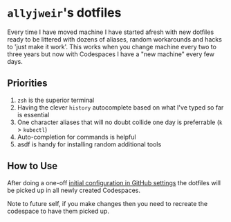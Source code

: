# `allyjweir`'s dotfiles

Every time I have moved machine I have started afresh with new dotfiles ready to be littered with dozens of aliases, random workarounds and hacks to 'just make it work'. This works when you change machine every two to three years but now with Codespaces I have a "new machine" every few days.

## Priorities

1. `zsh` is the superior terminal
2. Having the clever `history` autocomplete based on what I've typed so far is essential
3. One character aliases that will no doubt collide one day is preferrable (`k` > `kubectl`)
4. Auto-completion for commands is helpful
5. asdf is handy for installing random additional tools

## How to Use

After doing a one-off [initial configuration in GitHub settings](https://docs.github.com/en/codespaces/customizing-your-codespace/personalizing-github-codespaces-for-your-account#dotfiles) the dotfiles will be picked up in all newly created Codespaces.

Note to future self, if you make changes then you need to recreate the codespace to have them picked up.
